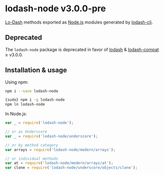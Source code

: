 # lodash-node v3.0.0-pre

[Lo-Dash](https://lodash.com/) methods exported as [Node.js](http://nodejs.org/) modules generated by [lodash-cli](https://www.npmjs.com/package/lodash-cli).

## Deprecated

The `lodash-node` package is deprecated in favor of [lodash](https://www.npmjs.com/package/lodash) & [lodash-compat](https://www.npmjs.com/package/lodash-compat) ≥ v3.0.0.

## Installation & usage

Using npm:

```bash
npm i --save lodash-node

{sudo} npm i -g lodash-node
npm ln lodash-node
```

In Node.js:

```js
var _ = require('lodash-node');

// or as Underscore
var _ = require('lodash-node/underscore');

// or by method category
var arrays = require('lodash-node/modern/arrays');

// or individual methods
var at = require('lodash-node/modern/arrays/at');
var clone = require('lodash-node/underscore/objects/clone');
```
